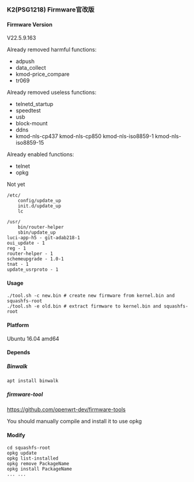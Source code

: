 ### K2(PSG1218)  Firmware官改版

#### Firmware Version 

V22.5.9.163

Already removed harmful functions:

- adpush
- data_collect
- kmod-price_compare
- tr069

Already removed useless functions:

- telnetd_startup
- speedtest
- usb
- block-mount
- ddns
- kmod-nls-cp437
  kmod-nls-cp850
  kmod-nls-iso8859-1
  kmod-nls-iso8859-15

Already enabled functions:

- telnet
- opkg

Not yet

```
/etc/
	config/update_up
	init.d/update_up
	lc

/usr/
	bin/router-helper
	sbin/update_up
luci-app-h5 - git-adab218-1
oui_update - 1
reg - 1
router-helper - 1
schemeupgrade - 1.0-1
tnat - 1
update_usrproto - 1
```

#### Usage

```shell
./tool.sh -c new.bin # create new firmware from kernel.bin and squashfs-root
./tool.sh -e old.bin # extract firmware to kernel.bin and squashfs-root
```

#### Platform

Ubuntu 16.04 amd64

#### Depends

##### Binwalk

```shell
apt install binwalk
```

##### firmware-tool

https://github.com/openwrt-dev/firmware-tools

You should manually compile and install it to use opkg

#### Modify

```shell
cd squashfs-root
opkg update
opkg list-installed
opkg remove PackageName
opkg install PackageName
... ...
```

